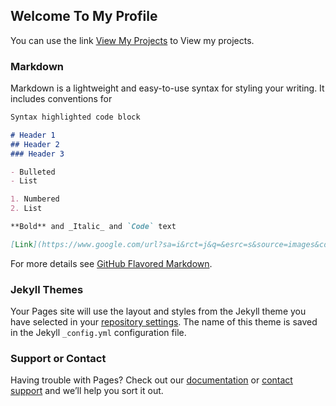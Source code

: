 ## Welcome To My Profile

You can use the link [View My Projects](https://github.com/sohaibazeem) to View my projects.

### Markdown

Markdown is a lightweight and easy-to-use syntax for styling your writing. It includes conventions for

```markdown
Syntax highlighted code block

# Header 1
## Header 2
### Header 3

- Bulleted
- List

1. Numbered
2. List

**Bold** and _Italic_ and `Code` text

[Link](https://www.google.com/url?sa=i&rct=j&q=&esrc=s&source=images&cd=&cad=rja&uact=8&ved=2ahUKEwjRr7frloniAhWS3eAKHcjMDMkQjRx6BAgBEAU&url=https%3A%2F%2Fphotogrist.com%2Fgorgeous-portraits-alena-andrushenko%2F&psig=AOvVaw0D58qjHf3qxWc_xvK2ATsb&ust=1557310229536650) and ![Image](src)
```

For more details see [GitHub Flavored Markdown](https://guides.github.com/features/mastering-markdown/).

### Jekyll Themes

Your Pages site will use the layout and styles from the Jekyll theme you have selected in your [repository settings](https://github.com/sohaibazeem/SohaibAzeem/settings). The name of this theme is saved in the Jekyll `_config.yml` configuration file.

### Support or Contact

Having trouble with Pages? Check out our [documentation](https://help.github.com/categories/github-pages-basics/) or [contact support](https://github.com/contact) and we’ll help you sort it out.
